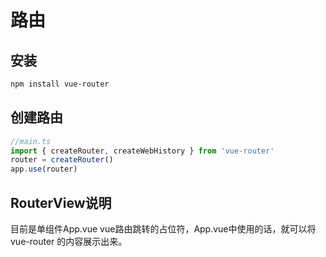 # 路由

## 安装

```sh
npm install vue-router
```

## 创建路由

```ts
//main.ts
import { createRouter, createWebHistory } from 'vue-router'
router = createRouter()
app.use(router)
```

## RouterView说明

目前是单组件App.vue
vue路由跳转的占位符，App.vue中使用的话，就可以将 vue-router 的内容展示出来。
